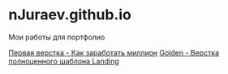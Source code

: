 # nJuraev.github.io
Мои работы для портфолио

[Первая верстка - Как заработать миллион](https://njuraev.github.io/lesson7/ "Первая верстка - Как заработать свой миллион")
[Golden - Верстка полноценного шаблона Landing](https://njuraev.github.io/golden/ "Golden - Верстка полноценного шаблона Landing")
